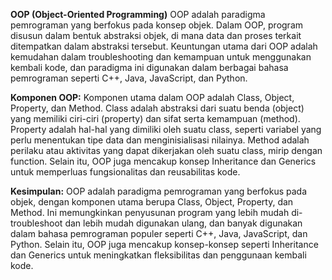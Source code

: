 **OOP (Object-Oriented Programming)** 
OOP adalah paradigma pemrograman yang berfokus pada konsep objek. Dalam OOP, program disusun dalam bentuk abstraksi objek, di mana data dan proses terkait ditempatkan dalam abstraksi tersebut. Keuntungan utama dari OOP adalah kemudahan dalam troubleshooting dan kemampuan untuk menggunakan kembali kode, dan paradigma ini digunakan dalam berbagai bahasa pemrograman seperti C++, Java, JavaScript, dan Python.

**Komponen OOP:** 
Komponen utama dalam OOP adalah Class, Object, Property, dan Method. Class adalah abstraksi dari suatu benda (object) yang memiliki ciri-ciri (property) dan sifat serta kemampuan (method). Property adalah hal-hal yang dimiliki oleh suatu class, seperti variabel yang perlu menentukan tipe data dan menginisialisasi nilainya. Method adalah perilaku atau aktivitas yang dapat dikerjakan oleh suatu class, mirip dengan function. Selain itu, OOP juga mencakup konsep Inheritance dan Generics untuk memperluas fungsionalitas dan reusabilitas kode.

**Kesimpulan:** 
OOP adalah paradigma pemrograman yang berfokus pada objek, dengan komponen utama berupa Class, Object, Property, dan Method. Ini memungkinkan penyusunan program yang lebih mudah di-troubleshoot dan lebih mudah digunakan ulang, dan banyak digunakan dalam bahasa pemrograman populer seperti C++, Java, JavaScript, dan Python. Selain itu, OOP juga mencakup konsep-konsep seperti Inheritance dan Generics untuk meningkatkan fleksibilitas dan penggunaan kembali kode.